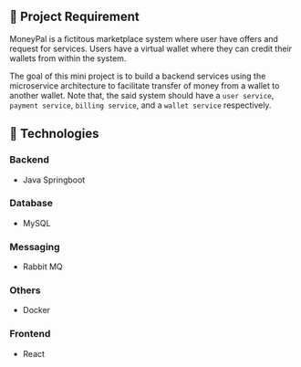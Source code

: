 
## 📝 Project Requirement

MoneyPal is a fictitous marketplace system where user have offers 
and request for services. Users have a virtual wallet where they can credit their wallets from within the system. 

The goal of this mini project is to build a backend 
services using the microservice architecture to facilitate transfer of money 
from a wallet to another wallet. Note that, the said system should have a 
`user service`, `payment service`, `billing service`, and a `wallet service` respectively.

## 🚀 Technologies

### Backend

- Java Springboot

### Database
- MySQL

### Messaging
- Rabbit MQ

### Others
- Docker


### Frontend

- React